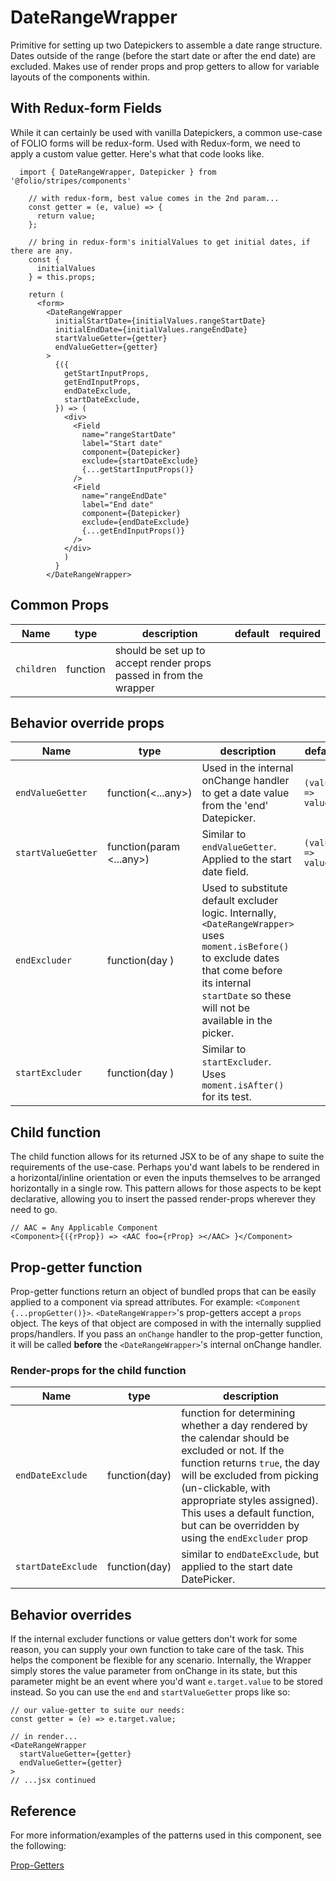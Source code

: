 # DateRangeWrapper

Primitive for setting up two Datepickers to assemble a date range structure. Dates outside of the range (before the start date or after the end date) are excluded. Makes use of render props and prop getters to allow for variable layouts of the components within.

## With Redux-form Fields
While it can certainly be used with vanilla Datepickers, a common use-case of FOLIO forms will be redux-form.
Used with Redux-form, we need to apply a custom value getter. Here's what that code looks like.
```
  import { DateRangeWrapper, Datepicker } from '@folio/stripes/components'

    // with redux-form, best value comes in the 2nd param...
    const getter = (e, value) => {
      return value;
    };

    // bring in redux-form's initialValues to get initial dates, if there are any.
    const {
      initialValues
    } = this.props;

    return (
      <form>
        <DateRangeWrapper
          initialStartDate={initialValues.rangeStartDate}
          initialEndDate={initialValues.rangeEndDate}
          startValueGetter={getter}
          endValueGetter={getter}
        >
          {({
            getStartInputProps,
            getEndInputProps,
            endDateExclude,
            startDateExclude,
          }) => (
            <div>
              <Field
                name="rangeStartDate"
                label="Start date"
                component={Datepicker}
                exclude={startDateExclude}
                {...getStartInputProps()}
              />
              <Field
                name="rangeEndDate"
                label="End date"
                component={Datepicker}
                exclude={endDateExclude}
                {...getEndInputProps()}
              />
            </div>
            )
          }
        </DateRangeWrapper>
```

## Common Props
Name | type | description | default | required
--- | --- | --- | --- | ---
`children` | function | should be set up to accept render props passed in from the wrapper |  |

## Behavior override props
Name | type | description | default | required
--- | --- | --- | --- | ---
`endValueGetter` | function(<...any>) | Used in the internal onChange handler to get a date value from the 'end' Datepicker. | `(value) => value` |
`startValueGetter` | function(param <...any>) | Similar to `endValueGetter`. Applied to the start date field. | `(value) => value` |
`endExcluder` | function(day <any>) | Used to substitute default excluder logic. Internally, `<DateRangeWrapper>` uses `moment.isBefore()` to exclude dates that come before its internal `startDate` so these will not be available in the picker. | |
`startExcluder` | function(day <any>) | Similar to `startExcluder`. Uses `moment.isAfter()` for its test. | |

## Child function

The child function allows for its returned JSX to be of any shape to suite the requirements of the use-case. Perhaps you'd want labels to be rendered in a horizontal/inline orientation or even the inputs themselves to be arranged horizontally in a single row. This pattern allows for those aspects to be kept declarative, allowing you to insert the passed render-props wherever they need to go.
```
// AAC = Any Applicable Component
<Component>{({rProp}) => <AAC foo={rProp} ></AAC> }</Component>
```

## Prop-getter function

Prop-getter functions return an object of bundled props that can be easily applied to a component via spread attributes. For example: `<Component {...propGetter()}>`. `<DateRangeWrapper>`'s prop-getters accept a `props` object. The keys of that object are composed in with the internally supplied props/handlers. If you pass an `onChange` handler to the prop-getter function, it will be called **before** the `<DateRangeWrapper>`'s internal onChange handler.

### Render-props for the child function
Name | type | description
--- | --- | ---
`endDateExclude` | function(day) | function for determining whether a day rendered by the calendar should be excluded or not. If the function returns `true`, the day will be excluded from picking (un-clickable, with appropriate styles assigned). This uses a default function, but can be overridden by using the `endExcluder` prop
`startDateExclude` | function(day) | similar to `endDateExclude`, but applied to the start date DatePicker.

## Behavior overrides
If the internal excluder functions or value getters don't work for some reason, you can supply your own function to take care of the task. This helps the component be flexible for any scenario. Internally, the Wrapper simply stores the value parameter from onChange in its state, but this parameter might be an event where you'd want `e.target.value` to be stored instead. So you can use the `end` and `startValueGetter` props like so:
```
// our value-getter to suite our needs:
const getter = (e) => e.target.value;

// in render...
<DateRangeWrapper
  startValueGetter={getter}
  endValueGetter={getter}
>
// ...jsx continued
```

## Reference
For more information/examples of the patterns used in this component, see the following:

[Prop-Getters](https://blog.kentcdodds.com/how-to-give-rendering-control-to-users-with-prop-getters-549eaef76acf)
